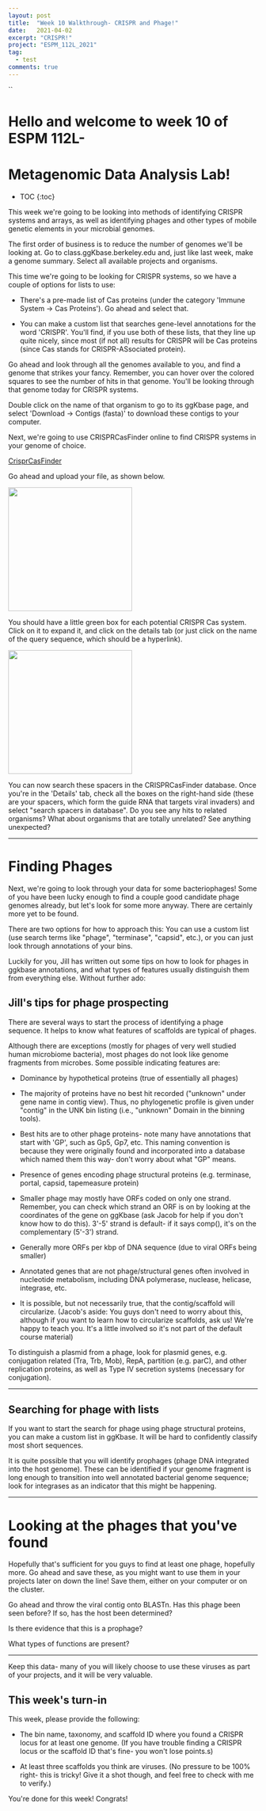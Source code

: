 ```yaml
---
layout: post
title:  "Week 10 Walkthrough- CRISPR and Phage!"
date:   2021-04-02
excerpt: "CRISPR!"
project: "ESPM_112L_2021"
tag:
  - test
comments: true
---
```



``
<h1>Hello and welcome to week 10 of ESPM 112L-</h1>

<h1>Metagenomic Data Analysis Lab!</h1>

* TOC
{:toc}

This week we're going to be looking into methods of identifying CRISPR systems and arrays, as well as identifying phages and other types of mobile genetic elements in your microbial genomes.

The first order of business is to reduce the number of genomes we'll be looking at. Go to class.ggKbase.berkeley.edu and, just like last week, make a genome summary. Select all available projects and organisms.

This time we're going to be looking for CRISPR systems, so we have a couple of options for lists to use:

  - There's a pre-made list of Cas proteins (under the category 'Immune System -> Cas Proteins'). Go ahead and select that.

  - You can make a custom list that searches gene-level annotations for the word 'CRISPR'. You'll find, if you use both of these lists, that they line up quite nicely, since most (if not all) results for CRISPR will be Cas proteins (since Cas stands for CRISPR-ASsociated protein).

Go ahead and look through all the genomes available to you, and find a genome that strikes your fancy. Remember, you can hover over the colored squares to see the number of hits in that genome. You'll be looking through that genome today for CRISPR systems.

Double click on the name of that organism to go to its ggKbase page, and select 'Download -> Contigs (fasta)' to download these contigs to your computer.

Next, we're going to use CRISPRCasFinder online to find CRISPR systems in your genome of choice.

[CrisprCasFinder](https://crisprcas.i2bc.paris-saclay.fr/CrisprCasFinder/Index)

Go ahead and upload your file, as shown below.

<img src="/assets/img/crisprcasfinder.png" width=250>

You should have a little green box for each potential CRISPR Cas system. Click on it to expand it, and click on the details tab (or just click on the name of the query sequence, which should be a hyperlink).

<img src="/assets/img/littlegreenbox.png.png" width=250>

You can now search these spacers in the CRISPRCasFinder database. Once you're in the 'Details' tab, check all the boxes on the right-hand side (these are your spacers, which form the guide RNA that targets viral invaders) and select "search spacers in database". Do you see any hits to related organisms? What about organisms that are totally unrelated? See anything unexpected?

---

# Finding Phages

Next, we're going to look through your data for some bacteriophages! Some of you have been lucky enough to find a couple good candidate phage genomes already, but let's look for some more anyway. There are certainly more yet to be found.

There are two options for how to approach this: You can use a custom list (use search terms like "phage", "terminase", "capsid", etc.), or you can just look through annotations of your bins.

Luckily for you, Jill has written out some tips on how to look for phages in ggkbase annotations, and what types of features usually distinguish them from everything else. Without further ado:

## Jill's tips for phage prospecting

There are several ways to start the process of identifying a phage sequence. It helps to know what features of scaffolds are typical of phages.

Although there are exceptions (mostly for phages of very well studied human microbiome bacteria), most phages do not look like genome fragments from microbes. Some possible indicating features are:

- Dominance by hypothetical proteins (true of essentially all phages)

- The majority of proteins have no best hit recorded ("unknown" under gene name in contig view). Thus, no phylogenetic profile is given under "contig" in the UNK bin listing (i.e., "unknown" Domain in the binning tools).

- Best hits are to other phage proteins- note many have annotations that start with 'GP', such as Gp5, Gp7, etc. This naming convention is because they were originally found and incorporated into a database which named them this way- don't worry about what "GP" means.

- Presence of genes encoding phage structural proteins (e.g. terminase, portal, capsid, tapemeasure protein)

- Smaller phage may mostly have ORFs coded on only one strand. Remember, you can check which strand an ORF is on by looking at the coordinates of the gene on ggKbase (ask Jacob for help if you don't know how to do this). 3'-5' strand is default-  if it says comp(), it's on the complementary (5'-3') strand.

- Generally more ORFs per kbp of DNA sequence (due to viral ORFs being smaller)

- Annotated genes that are not phage/structural genes often involved in nucleotide metabolism, including DNA polymerase, nuclease, helicase, integrase, etc.

- It is possible, but not necessarily true, that the contig/scaffold will circularize. (Jacob's aside: You guys don't need to worry about this, although if you want to learn how to circularize scaffolds, ask us! We're happy to teach you. It's a little involved so it's not part of the default course material)

To distinguish a plasmid from a phage, look for plasmid genes, e.g. conjugation related (Tra, Trb, Mob), RepA, partition (e.g. parC), and other replication proteins, as well as Type IV secretion systems (necessary for conjugation).

---

## Searching for phage with lists

If you want to start the search for phage using phage structural proteins, you can make a custom list in ggKbase. It will be hard to confidently classify most short sequences.

It is quite possible that you will identify prophages (phage DNA integrated into the host genome). These can be identified if your genome fragment is long enough to transition into well annotated bacterial genome sequence; look for integrases as an indicator that this might be happening.

---

# Looking at the phages that you've found

Hopefully that's sufficient for you guys to find at least one phage, hopefully more. Go ahead and save these, as you might want to use them in your projects later on down the line! Save them, either on your computer or on the cluster.

Go ahead and throw the viral contig onto BLASTn. Has this phage been seen before? If so, has the host been determined?

Is there evidence that this is a prophage?

What types of functions are present?

---

Keep this data- many of you will likely choose to use these viruses as part of your projects, and it will be very valuable.


## This week's turn-in

This week, please provide the following:

- The bin name, taxonomy, and scaffold ID where you found a CRISPR locus for at least one genome. (If you have trouble finding a CRISPR locus or the scaffold ID that's fine- you won't lose points.s)

- At least three scaffolds you think are viruses. (No pressure to be 100% right- this is tricky! Give it a shot though, and feel free to check with me to verify.)

You're done for this week! Congrats!
